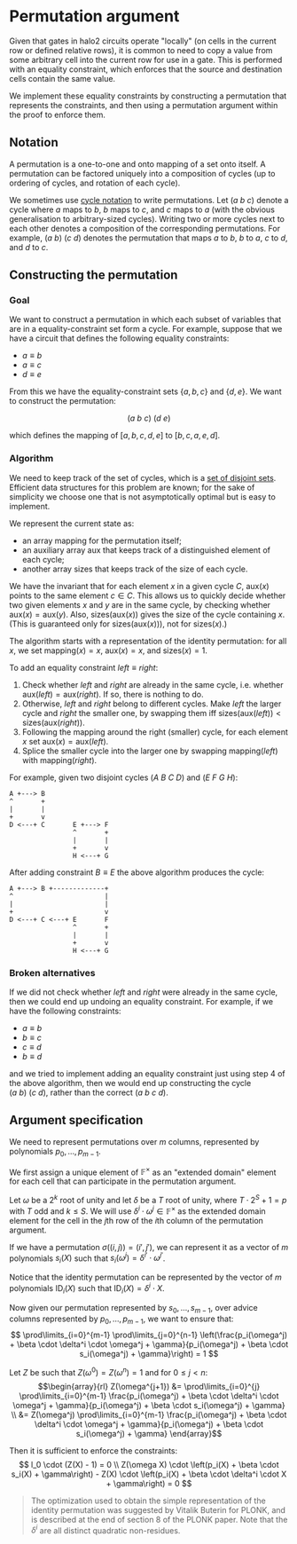 # Permutation argument

Given that gates in halo2 circuits operate "locally" (on cells in the current row or
defined relative rows), it is common to need to copy a value from some arbitrary cell into
the current row for use in a gate. This is performed with an equality constraint, which
enforces that the source and destination cells contain the same value.

We implement these equality constraints by constructing a permutation that represents the
constraints, and then using a permutation argument within the proof to enforce them.

## Notation

A permutation is a one-to-one and onto mapping of a set onto itself. A permutation can be
factored uniquely into a composition of cycles (up to ordering of cycles, and rotation of
each cycle).

We sometimes use [cycle notation](https://en.wikipedia.org/wiki/Permutation#Cycle_notation)
to write permutations. Let $(a\ b\ c)$ denote a cycle where $a$ maps to $b$, $b$ maps to
$c$, and $c$ maps to $a$ (with the obvious generalisation to arbitrary-sized cycles).
Writing two or more cycles next to each other denotes a composition of the corresponding
permutations. For example, $(a\ b)\ (c\ d)$ denotes the permutation that maps $a$ to $b$,
$b$ to $a$, $c$ to $d$, and $d$ to $c$.

## Constructing the permutation

### Goal

We want to construct a permutation in which each subset of variables that are in a
equality-constraint set form a cycle. For example, suppose that we have a circuit that
defines the following equality constraints:

- $a \equiv b$
- $a \equiv c$
- $d \equiv e$

From this we have the equality-constraint sets $\{a, b, c\}$ and $\{d, e\}$. We want to
construct the permutation:

$$(a\ b\ c)\ (d\ e)$$

which defines the mapping of $[a, b, c, d, e]$ to $[b, c, a, e, d]$.

### Algorithm

We need to keep track of the set of cycles, which is a
[set of disjoint sets](https://en.wikipedia.org/wiki/Disjoint-set_data_structure).
Efficient data structures for this problem are known; for the sake of simplicity we choose
one that is not asymptotically optimal but is easy to implement.

We represent the current state as:

- an array $\mathsf{mapping}$ for the permutation itself;
- an auxiliary array $\mathsf{aux}$ that keeps track of a distinguished element of each
  cycle;
- another array $\mathsf{sizes}$ that keeps track of the size of each cycle.

We have the invariant that for each element $x$ in a given cycle $C$, $\mathsf{aux}(x)$
points to the same element $c \in C$. This allows us to quickly decide whether two given
elements $x$ and $y$ are in the same cycle, by checking whether
$\mathsf{aux}(x) = \mathsf{aux}(y)$. Also, $\mathsf{sizes}(\mathsf{aux}(x))$ gives the
size of the cycle containing $x$. (This is guaranteed only for
$\mathsf{sizes}(\mathsf{aux}(x)))$, not for $\mathsf{sizes}(x)$.)

The algorithm starts with a representation of the identity permutation:
for all $x$, we set $\mathsf{mapping}(x) = x$, $\mathsf{aux}(x) = x$, and
$\mathsf{sizes}(x) = 1$.

To add an equality constraint $\mathit{left} \equiv \mathit{right}$:

1. Check whether $\mathit{left}$ and $\mathit{right}$ are already in the same cycle, i.e.
   whether $\mathsf{aux}(\mathit{left}) = \mathsf{aux}(\mathit{right})$. If so, there is
   nothing to do.
2. Otherwise, $\mathit{left}$ and $\mathit{right}$ belong to different cycles. Make
   $\mathit{left}$ the larger cycle and $\mathit{right}$ the smaller one, by swapping them
   iff $\mathsf{sizes}(\mathsf{aux}(\mathit{left})) < \mathsf{sizes}(\mathsf{aux}(\mathit{right}))$.
3. Following the mapping around the right (smaller) cycle, for each element $x$ set
   $\mathsf{aux}(x) = \mathsf{aux}(\mathit{left})$.
4. Splice the smaller cycle into the larger one by swapping $\mathsf{mapping}(\mathit{left})$
   with $\mathsf{mapping}(\mathit{right})$.

For example, given two disjoint cycles $(A\ B\ C\ D)$ and $(E\ F\ G\ H)$:

```plaintext
A +---> B
^       +
|       |
+       v
D <---+ C       E +---> F
                ^       +
                |       |
                +       v
                H <---+ G
```

After adding constraint $B \equiv E$ the above algorithm produces the cycle:

```plaintext
A +---> B +-------------+
^                       |
|                       |
+                       v
D <---+ C <---+ E       F
                ^       +
                |       |
                +       v
                H <---+ G
```

### Broken alternatives

If we did not check whether $\mathit{left}$ and $\mathit{right}$ were already in the same
cycle, then we could end up undoing an equality constraint. For example, if we have the
following constraints:

- $a \equiv b$
- $b \equiv c$
- $c \equiv d$
- $b \equiv d$

and we tried to implement adding an equality constraint just using step 4 of the above
algorithm, then we would end up constructing the cycle $(a\ b)\ (c\ d)$, rather than the
correct $(a\ b\ c\ d)$.

## Argument specification

We need to represent permutations over $m$ columns, represented by polynomials $p_0, \ldots, p_{m-1}$.

We first assign a unique element of $\mathbb{F}^\times$ as an "extended domain" element for each cell
that can participate in the permutation argument.

Let $\omega$ be a $2^k$ root of unity and let $\delta$ be a $T$ root of unity, where
$T \cdot 2^S + 1 = p$ with $T$ odd and $k \leq S$.
We will use $\delta^i \cdot \omega^j \in \mathbb{F}^\times$ as the extended domain element for the
cell in the $j$th row of the $i$th column of the permutation argument.

If we have a permutation $\sigma((i, j)) = (i', j')$, we can represent it as a
vector of $m$ polynomials $s_i(X)$ such that $s_i(\omega^j) = \delta^{i'} \cdot \omega^{j'}$.

Notice that the identity permutation can be represented by the vector of $m$ polynomials
$\mathsf{ID}_i(X)$ such that $\mathsf{ID}_i(X) = \delta^i \cdot X$.

Now given our permutation represented by $s_0, \ldots, s_{m-1}$, over advice columns represented by
$p_0, \ldots, p_{m-1}$, we want to ensure that:
$$
\prod\limits_{i=0}^{m-1} \prod\limits_{j=0}^{n-1} \left(\frac{p_i(\omega^j) + \beta \cdot \delta^i \cdot \omega^j + \gamma}{p_i(\omega^j) + \beta \cdot s_i(\omega^j) + \gamma}\right) = 1
$$

Let $Z$ be such that $Z(\omega^0) = Z(\omega^n) = 1$ and for $0 \leq j < n$:
$$\begin{array}{rl}
Z(\omega^{j+1}) &= \prod\limits_{i=0}^{j} \prod\limits_{i=0}^{m-1} \frac{p_i(\omega^j) + \beta \cdot \delta^i \cdot \omega^j + \gamma}{p_i(\omega^j) + \beta \cdot s_i(\omega^j) + \gamma} \\
                &= Z(\omega^j) \prod\limits_{i=0}^{m-1} \frac{p_i(\omega^j) + \beta \cdot \delta^i \cdot \omega^j + \gamma}{p_i(\omega^j) + \beta \cdot s_i(\omega^j) + \gamma}
\end{array}$$

Then it is sufficient to enforce the constraints:
$$
l_0 \cdot (Z(X) - 1) = 0 \\
Z(\omega X) \cdot \left(p_i(X) + \beta \cdot s_i(X) + \gamma\right) - Z(X) \cdot \left(p_i(X) + \beta \cdot \delta^i \cdot X + \gamma\right) = 0
$$

> The optimization used to obtain the simple representation of the identity permutation was suggested
> by Vitalik Buterin for PLONK, and is described at the end of section 8 of the PLONK paper. Note that
> the $\delta^i$ are all distinct quadratic non-residues.
